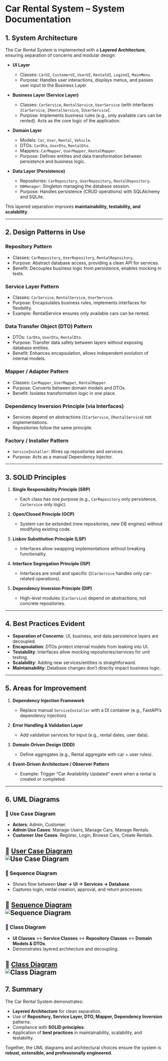 # Car Rental System – System Documentation

## 1. System Architecture

The Car Rental System is implemented with a **Layered Architecture**, ensuring separation of concerns and modular design:

* **UI Layer**

  * Classes: `CarUI`, `CustomerUI`, `UserUI`, `RentalUI`, `LoginUI`, `MainMenu`.
  * Purpose: Handles user interactions, displays menus, and passes user input to the Business Layer.

* **Business Layer (Service Layer)**

  * Classes: `CarService`, `RentalService`, `UserService` (with interfaces `ICarService`, `IRentalService`, `IUserService`).
  * Purpose: Implements business rules (e.g., only available cars can be rented). Acts as the core logic of the application.

* **Domain Layer**

  * Models: `Car`, `User`, `Rental`, `Vehicle`.
  * DTOs: `CarDto`, `UserDto`, `RentalDto`.
  * Mappers: `CarMapper`, `UserMapper`, `RentalMapper`.
  * Purpose: Defines entities and data transformation between persistence and business logic.

* **Data Layer (Persistence)**

  * Repositories: `CarRepository`, `UserRepository`, `RentalRepository`.
  * `DBManager`: Singleton managing the database session.
  * Purpose: Handles persistence (CRUD operations) with SQLAlchemy and SQLite.

This layered separation improves **maintainability, testability, and scalability**.

---

## 2. Design Patterns in Use

### Repository Pattern

* Classes: `CarRepository`, `UserRepository`, `RentalRepository`.
* Purpose: Abstract database access, providing a clean API for services.
* Benefit: Decouples business logic from persistence, enables mocking in tests.

### Service Layer Pattern

* Classes: `CarService`, `RentalService`, `UserService`.
* Purpose: Encapsulates business rules, implements interfaces for flexibility.
* Example: RentalService ensures only available cars can be rented.

### Data Transfer Object (DTO) Pattern

* DTOs: `CarDto`, `UserDto`, `RentalDto`.
* Purpose: Transfer data safely between layers without exposing database entities.
* Benefit: Enhances encapsulation, allows independent evolution of internal models.

### Mapper / Adapter Pattern

* Classes: `CarMapper`, `UserMapper`, `RentalMapper`.
* Purpose: Converts between domain models and DTOs.
* Benefit: Isolates transformation logic in one place.

### Dependency Inversion Principle (via Interfaces)

* Services depend on abstractions (`ICarService`, `IRentalService`) not implementations.
* Repositories follow the same principle.

### Factory / Installer Pattern

* `ServiceInstaller`: Wires up repositories and services.
* Purpose: Acts as a manual Dependency Injector.

---

## 3. SOLID Principles

1. **Single Responsibility Principle (SRP)**

   * Each class has one purpose (e.g., `CarRepository` only persistence, `CarService` only logic).

2. **Open/Closed Principle (OCP)**

   * System can be extended (new repositories, new DB engines) without modifying existing code.

3. **Liskov Substitution Principle (LSP)**

   * Interfaces allow swapping implementations without breaking functionality.

4. **Interface Segregation Principle (ISP)**

   * Interfaces are small and specific (`ICarService` handles only car-related operations).

5. **Dependency Inversion Principle (DIP)**

   * High-level modules (`CarService`) depend on abstractions, not concrete repositories.

---

## 4. Best Practices Evident

* **Separation of Concerns**: UI, business, and data persistence layers are decoupled.
* **Encapsulation**: DTOs protect internal models from leaking into UI.
* **Testability**: Interfaces allow mocking repositories/services for unit testing.
* **Scalability**: Adding new services/entities is straightforward.
* **Maintainability**: Database changes don’t directly impact business logic.

---

## 5. Areas for Improvement

1. **Dependency Injection Framework**

   * Replace manual `ServiceInstaller` with a DI container (e.g., FastAPI’s dependency injection).

2. **Error Handling & Validation Layer**

   * Add validation services for input (e.g., rental dates, user data).

3. **Domain-Driven Design (DDD)**

   * Define aggregates (e.g., Rental aggregate with car + user rules).

4. **Event-Driven Architecture / Observer Pattern**

   * Example: Trigger “Car Availability Updated” event when a rental is created or completed.

---

## 6. UML Diagrams

### 🔹 Use Case Diagram

* **Actors**: Admin, Customer.
* **Admin Use Cases**: Manage Users, Manage Cars, Manage Rentals.
* **Customer Use Cases**: Register, Login, Browse Cars, Create Rentals.

📎 [User Case Diagram](User_Case_Diagram.pdf)  
![Use Case Diagram](User_Case_Diagram.png)  
---

### 🔹 Sequence Diagram

* Shows flow between **User → UI → Services → Database**.
* Captures login, rental creation, approval, and return processes.

📎 [Sequence Diagram](Sequence_Diagram.pdf)  
![Sequence Diagram](Sequence_Diagram.png)  
---

### 🔹 Class Diagram

* **UI Classes** ↔ **Service Classes** ↔ **Repository Classes** ↔ **Domain Models & DTOs**.
* Demonstrates layered architecture and decoupling.

📎 [Class Diagram](Class_Diagram.pdf)  
![Class Diagram](Class_Diagram.png)  
---

## 7. Summary

The Car Rental System demonstrates:

* **Layered Architecture** for clean separation.
* Use of **Repository, Service Layer, DTO, Mapper, Dependency Inversion** patterns.
* Compliance with **SOLID principles**.
* Application of **best practices** in maintainability, scalability, and testability.

Together, the UML diagrams and architectural choices ensure the system is **robust, extensible, and professionally engineered**.